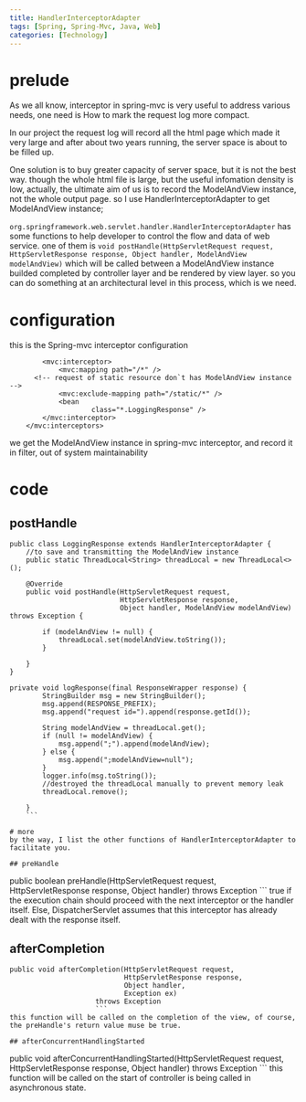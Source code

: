 ```yaml
---
title: HandlerInterceptorAdapter
tags: [Spring, Spring-Mvc, Java, Web]
categories: [Technology]
---
```


# prelude
As we all know, interceptor in spring-mvc is very useful to address various needs,
one need is How to mark the request log more compact.

In our project the request log will record all the html page which made it very large
and after about two years running, the server space is about to be filled up.

One solution is to buy greater capacity of server space, but it is not the best way.
though the whole html file is large, but the useful infomation density is low, actually,
the ultimate aim of us is to record the ModelAndView instance, not the whole output page.
so I use HandlerInterceptorAdapter to get ModelAndView instance;

`org.springframework.web.servlet.handler.HandlerInterceptorAdapter` has some functions to help developer to control the flow and data of web service. one of them is `void postHandle(HttpServletRequest request, HttpServletResponse response, Object handler, ModelAndView modelAndView)` which will be called between a ModelAndView instance builded completed by controller layer and be rendered by view layer. so you can do something at an architectural level in this process, which is we need.

# configuration
this is the Spring-mvc interceptor configuration
```<mvc:interceptors>
		<mvc:interceptor>
			<mvc:mapping path="/*" />
      <!-- request of static resource don`t has ModelAndView instance  -->
			<mvc:exclude-mapping path="/static/*" />
			<bean
					class="*.LoggingResponse" />
		</mvc:interceptor>
	</mvc:interceptors>
```

we get the ModelAndView instance in spring-mvc interceptor, and record it in filter,
out of system maintainability


# code

## postHandle
```
public class LoggingResponse extends HandlerInterceptorAdapter {
    //to save and transmitting the ModelAndView instance
    public static ThreadLocal<String> threadLocal = new ThreadLocal<>();

    @Override
    public void postHandle(HttpServletRequest request,
                           HttpServletResponse response,
                           Object handler, ModelAndView modelAndView) throws Exception {

        if (modelAndView != null) {
            threadLocal.set(modelAndView.toString());
        }

    }
}
```

```
private void logResponse(final ResponseWrapper response) {
        StringBuilder msg = new StringBuilder();
        msg.append(RESPONSE_PREFIX);
        msg.append("request id=").append(response.getId());

        String modelAndView = threadLocal.get();
        if (null != modelAndView) {
            msg.append(";").append(modelAndView);
        } else {
            msg.append(";modelAndView=null");
        }
        logger.info(msg.toString());
        //destroyed the threadLocal manually to prevent memory leak
        threadLocal.remove();

    }
    ```

# more
by the way, I list the other functions of HandlerInterceptorAdapter to
facilitate you.

## preHandle
```
public boolean preHandle(HttpServletRequest request,
                         HttpServletResponse response,
                         Object handler)
                  throws Exception
                  ```
true if the execution chain should proceed with the next interceptor or the handler itself. Else, DispatcherServlet assumes that this interceptor has already dealt with the response itself.

## afterCompletion
```
public void afterCompletion(HttpServletRequest request,
                            HttpServletResponse response,
                            Object handler,
                            Exception ex)
                     throws Exception
                     ```
this function will be called on the completion of the view, of course, the preHandle's return value muse be true.

## afterConcurrentHandlingStarted
```
public void afterConcurrentHandlingStarted(HttpServletRequest request,
                                           HttpServletResponse response,
                                           Object handler)
                                    throws Exception
                                    ```
this function will be called on the start of controller is being called in asynchronous state.
